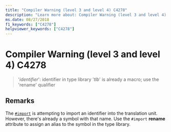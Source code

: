 ```yaml
---
title: "Compiler Warning (level 3 and level 4) C4278"
description: "Learn more about: Compiler Warning (level 3 and level 4) C4278"
ms.date: 08/27/2018
f1_keywords: ["C4278"]
helpviewer_keywords: ["C4278"]
---
```

# Compiler Warning (level 3 and level 4) C4278

> '*identifier*': identifier in type library '*tlb*' is already a macro; use the 'rename' qualifier

## Remarks

The [`#import`](../../preprocessor/hash-import-directive-cpp.md) is attempting to import an identifier into the translation unit. However, there's already a symbol with that name. Use the `#import` **rename** attribute to assign an alias to the symbol in the type library.
